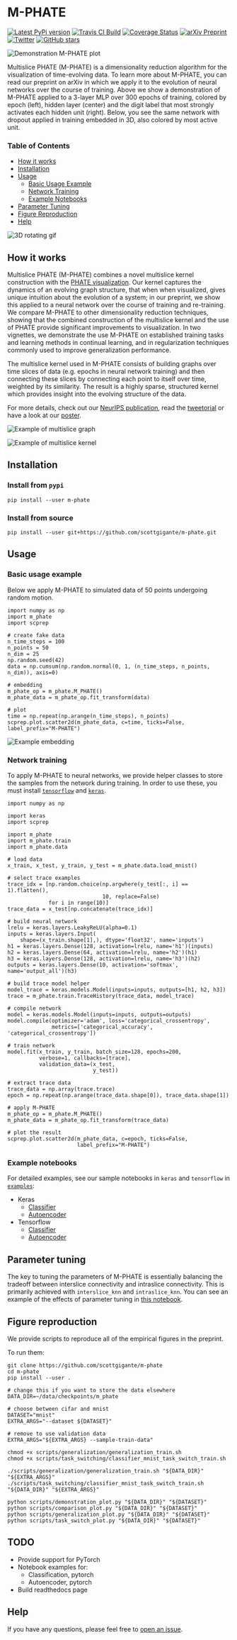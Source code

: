 # M-PHATE

[![Latest PyPi version](https://img.shields.io/pypi/v/m-phate.svg)](https://pypi.org/project/m-phate/)
[![Travis CI Build](https://api.travis-ci.com/scottgigante/m-phate.svg?branch=master)](https://travis-ci.com/scottgigante/m-phate)
[![Coverage Status](https://coveralls.io/repos/github/scottgigante/m-phate/badge.svg?branch=master)](https://coveralls.io/github/scottgigante/m-phate?branch=master)
[![arXiv Preprint](http://img.shields.io/badge/cs.LG-arXiv%3A1908.02831-B31B1B.svg)](https://arxiv.org/abs/1908.02831)
[![Twitter](https://img.shields.io/twitter/follow/scottgigante.svg?style=social&label=Follow)](https://twitter.com/scottgigante)
[![GitHub stars](https://img.shields.io/github/stars/scottgigante/M-PHATE.svg?style=social&label=Stars)](https://github.com/scottgigante/M-PHATE/)

![Demonstration M-PHATE plot](https://github.com/scottgigante/m-phate/raw/master/img/demonstration.png)

Multislice PHATE (M-PHATE) is a dimensionality reduction algorithm for the visualization of time-evolving data. To learn more about M-PHATE, you can read our preprint on arXiv in which we apply it to the evolution of neural networks over the course of training. Above we show a demonstration of M-PHATE applied to a 3-layer MLP over 300 epochs of training, colored by epoch (left), hidden layer (center) and the digit label that most strongly activates each hidden unit (right). Below, you see the same network with dropout applied in training embedded in 3D, also colored by most active unit.

### Table of Contents

* [How it works](#How-it-works)
* [Installation](#Installation)
* [Usage](#Usage)
  * [Basic Usage Example](#Basic-usage-example)
  * [Network Training](#Network-training)
  * [Example Notebooks](#Example-notebooks)
* [Parameter Tuning](#Parameter-tuning)
* [Figure Reproduction](#Figure-reproduction)
* [Help](#Help)

![3D rotating gif](https://github.com/scottgigante/m-phate/blob/master/img/dropout3d.gif)

## How it works

Multislice PHATE (M-PHATE) combines a novel multislice kernel construction with the [PHATE visualization](https://github.com/KrishnaswamyLab/PHATE). Our kernel captures the dynamics of an evolving graph structure, that when when visualized, gives unique intuition about the evolution of a system; in our preprint, we show this applied to a neural network over the course of training and re-training. We compare M-PHATE to other dimensionality reduction techniques, showing that the combined construction of the multislice kernel and the use of PHATE provide significant improvements to visualization. In two vignettes, we demonstrate the use M-PHATE on established training tasks and learning methods in continual learning, and in regularization techniques commonly used to improve generalization performance.

The multislice kernel used in M-PHATE consists of building graphs over time slices of data (e.g. epochs in neural network training) and then connecting these slices by connecting each point to itself over time, weighted by its similarity. The result is a highly sparse, structured kernel which provides insight into the evolving structure of the data.

For more details, check out our [NeurIPS publication](https://arxiv.org/abs/1908.02831), read the [tweetorial](https://twitter.com/scottgigante/status/1159831780926427136) or have a look at our [poster](https://github.com/scottgigante/m-phate/blob/master/img/poster.pdf).

![Example of multislice graph](https://github.com/scottgigante/m-phate/blob/master/img/multislice_graph.png)

![Example of multislice kernel](https://github.com/scottgigante/m-phate/blob/master/img/multislice_kernel.png)

## Installation

### Install from `pypi`

```
pip install --user m-phate
```

### Install from source

```
pip install --user git+https://github.com/scottgigante/m-phate.git
```

## Usage

### Basic usage example

Below we apply M-PHATE to simulated data of 50 points undergoing random motion.

```
import numpy as np
import m_phate
import scprep

# create fake data
n_time_steps = 100
n_points = 50
n_dim = 25
np.random.seed(42)
data = np.cumsum(np.random.normal(0, 1, (n_time_steps, n_points, n_dim)), axis=0)

# embedding
m_phate_op = m_phate.M_PHATE()
m_phate_data = m_phate_op.fit_transform(data)

# plot
time = np.repeat(np.arange(n_time_steps), n_points)
scprep.plot.scatter2d(m_phate_data, c=time, ticks=False, label_prefix="M-PHATE")
```

![Example embedding](https://github.com/scottgigante/m-phate/blob/master/img/example.png)

### Network training

To apply M-PHATE to neural networks, we provide helper classes to store the samples from the network during training. In order to use these, you must install [`tensorflow`](https://www.tensorflow.org/install) and [`keras`](https://keras.io/#installation).

```
import numpy as np

import keras
import scprep

import m_phate
import m_phate.train
import m_phate.data

# load data
x_train, x_test, y_train, y_test = m_phate.data.load_mnist()

# select trace examples
trace_idx = [np.random.choice(np.argwhere(y_test[:, i] == 1).flatten(),
                              10, replace=False)
             for i in range(10)]
trace_data = x_test[np.concatenate(trace_idx)]

# build neural network
lrelu = keras.layers.LeakyReLU(alpha=0.1)
inputs = keras.layers.Input(
    shape=(x_train.shape[1],), dtype='float32', name='inputs')
h1 = keras.layers.Dense(128, activation=lrelu, name='h1')(inputs)
h2 = keras.layers.Dense(64, activation=lrelu, name='h2')(h1)
h3 = keras.layers.Dense(128, activation=lrelu, name='h3')(h2)
outputs = keras.layers.Dense(10, activation='softmax', name='output_all')(h3)

# build trace model helper
model_trace = keras.models.Model(inputs=inputs, outputs=[h1, h2, h3])
trace = m_phate.train.TraceHistory(trace_data, model_trace)

# compile network
model = keras.models.Model(inputs=inputs, outputs=outputs)
model.compile(optimizer='adam', loss='categorical_crossentropy',
              metrics=['categorical_accuracy', 'categorical_crossentropy'])

# train network
model.fit(x_train, y_train, batch_size=128, epochs=200,
          verbose=1, callbacks=[trace],
          validation_data=(x_test,
                           y_test))

# extract trace data
trace_data = np.array(trace.trace)
epoch = np.repeat(np.arange(trace_data.shape[0]), trace_data.shape[1])

# apply M-PHATE
m_phate_op = m_phate.M_PHATE()
m_phate_data = m_phate_op.fit_transform(trace_data)

# plot the result
scprep.plot.scatter2d(m_phate_data, c=epoch, ticks=False,
                      label_prefix="M-PHATE")
```

### Example notebooks

For detailed examples, see our sample notebooks in `keras` and `tensorflow` in [`examples`](https://github.com/scottgigante/m-phate/tree/master/examples):

* Keras
  * [Classifier](https://nbviewer.jupyter.org/github/scottgigante/m-phate/blob/master/examples/classification_keras.ipynb)
  * [Autoencoder](https://nbviewer.jupyter.org/github/scottgigante/m-phate/blob/master/examples/autoencoder_keras.ipynb)
* Tensorflow
  * [Classifier](https://nbviewer.jupyter.org/github/scottgigante/m-phate/blob/master/examples/classification_tensorflow.ipynb)
  * [Autoencoder](https://nbviewer.jupyter.org/github/scottgigante/m-phate/blob/master/examples/autoencoder_tensorflow.ipynb)

## Parameter tuning

The key to tuning the parameters of M-PHATE is essentially balancing the tradeoff between interslice connectivity and intraslice connectivity. This is primarily achieved with `interslice_knn` and `intraslice_knn`. You can see an example of the effects of parameter tuning in [this notebook](https://nbviewer.jupyter.org/github/scottgigante/m-phate/blob/master/examples/parameter_tuning.ipynb).

## Figure reproduction

We provide scripts to reproduce all of the empirical figures in the preprint. 

To run them:

```
git clone https://github.com/scottgigante/m-phate
cd m-phate
pip install --user .

# change this if you want to store the data elsewhere
DATA_DIR=~/data/checkpoints/m_phate

# choose between cifar and mnist
DATASET="mnist"
EXTRA_ARGS="--dataset ${DATASET}"

# remove to use validation data
EXTRA_ARGS="${EXTRA_ARGS} --sample-train-data"

chmod +x scripts/generalization/generalization_train.sh
chmod +x scripts/task_switching/classifier_mnist_task_switch_train.sh

./scripts/generalization/generalization_train.sh "${DATA_DIR}" "${EXTRA_ARGS}"
./scripts/task_switching/classifier_mnist_task_switch_train.sh "${DATA_DIR}" "${EXTRA_ARGS}"

python scripts/demonstration_plot.py "${DATA_DIR}" "${DATASET}"
python scripts/comparison_plot.py "${DATA_DIR}" "${DATASET}"
python scripts/generalization_plot.py "${DATA_DIR}" "${DATASET}"
python scripts/task_switch_plot.py "${DATA_DIR}" "${DATASET}"
```

## TODO

* Provide support for PyTorch
* Notebook examples for:
  * Classification, pytorch
  * Autoencoder, pytorch
* Build readthedocs page

## Help

If you have any questions, please feel free to [open an issue](https://github.com/scottgigante/m-phate/issues).
